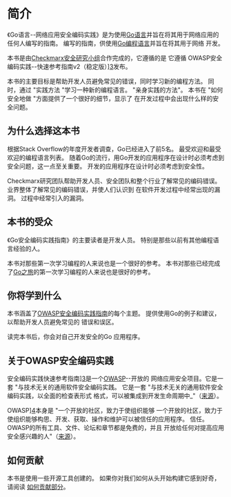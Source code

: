 # 简介

《Go语言--网络应用安全编码实践》是为使用[Go语言][1]并旨在将其用于网络应用的任何人编写的指南。
编写的指南，供使用[Go编程语言][1]并旨在将其用于网络
开发。

本书是由[Checkmarx安全研究小组][2]合作完成的，它遵循的是
它遵循
OWASP安全编码实践--快速参考指南v2（稳定版）][3]发布。

本书的主要目标是帮助开发人员避免常见的错误，同时学习新的编程方法。
同时，通过 "实践方法 "学习一种新的编程语言。
"亲身实践的方法"。
本书在 "如何安全地做 "方面提供了一个很好的细节，显示了
在开发过程中会出现什么样的安全问题。

## 为什么选择这本书

根据Stack Overflow的年度开发者调查，Go已经进入了前5名。
最受欢迎和最受欢迎的编程语言列表。
随着Go的流行，用Go开发的应用程序在设计时必须考虑到安全问题，这一点至关重要。
开发的应用程序在设计时必须考虑到安全性。

Checkmarx研究团队帮助开发人员、安全团队和整个行业了解常见的编码错误。
业界整体了解常见的编码错误，并使人们认识到
在软件开发过程中经常出现的漏洞。
过程中经常引入的漏洞。

## 本书的受众

《Go安全编码实践指南》的主要读者是开发人员。
特别是那些以前有其他编程语言经验的人。

本书对那些第一次学习编程的人来说也是一个很好的参考。
本书对那些已经完成了[Go之旅][8]的第一次学习编程的人来说也是很好的参考。

## 你将学到什么

本书涵盖了[OWASP安全编码实践指南][3]的每个主题。
提供使用Go的例子和建议，以帮助开发人员避免常见的
错误和误区。

读完本书后，你会对自己开发安全的Go
应用程序。



## 关于OWASP安全编码实践

安全编码实践快速参考指南][3]是一个[OWASP][4]--开放的
网络应用安全项目。它是一套 "与技术无关的通用软件安全编码实践。
它是一套 "与技术无关的通用软件安全编码实践，以全面的检查表形式
格式，可以被集成到开发生命周期中_"（[来源][3]）。

OWASP][4]本身是 "一个开放的社区，致力于使组织能够
一个开放的社区，致力于使组织能够构思、开发、获取、操作和维护可以被信任的应用程序。
信任。OWASP的所有工具、文件、论坛和章节都是免费的，并且
开放给任何对提高应用安全感兴趣的人"（[来源][5]）。

## 如何贡献

本书是使用一些开源工具创建的。
如果你对我们如何从头开始构建它感到好奇，请阅读
[如何贡献部分][6]。

[1]: https://golang.org
[2]: http://chkmrx.co/2sffXFr
[3]: https://www.owasp.org/index.php/OWASP_Secure_Coding_Practices_-_Quick_Reference_Guide
[4]: https://www.owasp.org
[5]: https://www.owasp.org/index.php/About_OWASP
[6]: /howto-contribute.md
[7]: https://www.twitter.com/checkmarx
[8]: https://tour.golang.org/list
